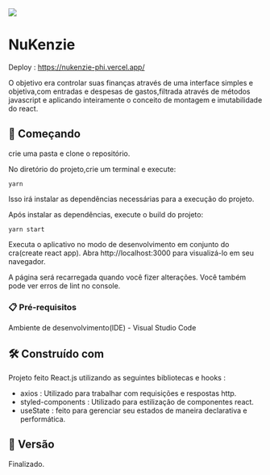 <div style = "display : flex;align-items : center">
 <img src = "https://img.shields.io/badge/React-20232A?style=for-the-badge&logo=react&logoColor=61DAFB">
</div>


# NuKenzie

Deploy : https://nukenzie-phi.vercel.app/
 
O objetivo era controlar  suas finanças através de uma interface simples e objetiva,com entradas e  despesas de gastos,filtrada através de métodos javascript e aplicando  inteiramente o conceito de montagem e imutabilidade do react.

## 🚀 Começando

crie uma pasta e clone o repositório.

No diretório do projeto,crie um terminal e execute:

```
yarn
```
Isso irá instalar as dependências necessárias para a execução do projeto. 

Após instalar as dependências, execute o build do projeto:

```
yarn start
```

Executa o aplicativo no modo de desenvolvimento em conjunto do cra(create react app).
Abra http://localhost:3000 para visualizá-lo em seu navegador.

A página será recarregada quando você fizer alterações.
Você também pode ver erros de lint no console. 

### 📋 Pré-requisitos

Ambiente de desenvolvimento(IDE) - Visual Studio Code

## 🛠️ Construído com

Projeto feito React.js utilizando as seguintes bibliotecas e hooks :

  * axios : Utilizado para trabalhar com requisições e respostas http.
  * styled-components : Utilizado para estilização de componentes react.
  * useState : feito para gerenciar seu estados de maneira declarativa e performática.
  
## 📌 Versão

 Finalizado.
